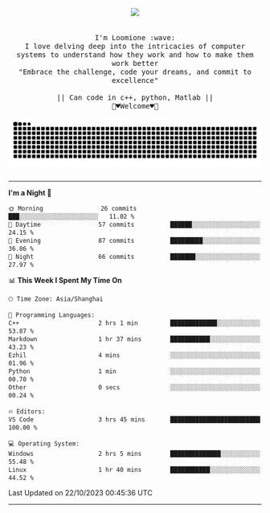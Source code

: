 <p align="center"><img src="https://i.imgur.com/A6bWGFl.gif"/></p>

<p align="center">
  <br />
  <samp>
    I'm Loomione :wave:
    <br />
    I love delving deep into the intricacies of computer systems to understand how they work and how to make them work better
    <br />
    "Embrace the challenge, code your dreams, and commit to excellence"
    <br>
                  <br> || Can code in c++, python, Matlab || <br>
                             🌼♥️Welcome♥️🥰
  </samp>
</p> 
<div align="center">
<picture>
  <source media="(prefers-color-scheme: dark)" srcset="https://raw.githubusercontent.com/Loomione/Loomione/output/github-contribution-grid-snake-dark.svg">
  <source media="(prefers-color-scheme: light)" srcset="https://raw.githubusercontent.com/Loomione/Loomione/output/github-contribution-grid-snake.svg">
  <img alt="github contribution grid snake animation" src="https://raw.githubusercontent.com/Loomione/Loomione/output/github-contribution-grid-snake.svg">
</picture>
</div>

-------

<!--START_SECTION:waka-->
**I'm a Night 🦉** 

```text
🌞 Morning                26 commits          ███░░░░░░░░░░░░░░░░░░░░░░   11.02 % 
🌆 Daytime                57 commits          ██████░░░░░░░░░░░░░░░░░░░   24.15 % 
🌃 Evening                87 commits          █████████░░░░░░░░░░░░░░░░   36.86 % 
🌙 Night                  66 commits          ███████░░░░░░░░░░░░░░░░░░   27.97 % 
```


📊 **This Week I Spent My Time On** 

```text
🕑︎ Time Zone: Asia/Shanghai

💬 Programming Languages: 
C++                      2 hrs 1 min         █████████████░░░░░░░░░░░░   53.87 % 
Markdown                 1 hr 37 mins        ███████████░░░░░░░░░░░░░░   43.23 % 
Ezhil                    4 mins              ░░░░░░░░░░░░░░░░░░░░░░░░░   01.96 % 
Python                   1 min               ░░░░░░░░░░░░░░░░░░░░░░░░░   00.70 % 
Other                    0 secs              ░░░░░░░░░░░░░░░░░░░░░░░░░   00.24 % 

🔥 Editors: 
VS Code                  3 hrs 45 mins       █████████████████████████   100.00 % 

💻 Operating System: 
Windows                  2 hrs 5 mins        ██████████████░░░░░░░░░░░   55.48 % 
Linux                    1 hr 40 mins        ███████████░░░░░░░░░░░░░░   44.52 % 
```


 Last Updated on 22/10/2023 00:45:36 UTC
<!--END_SECTION:waka-->
-------




